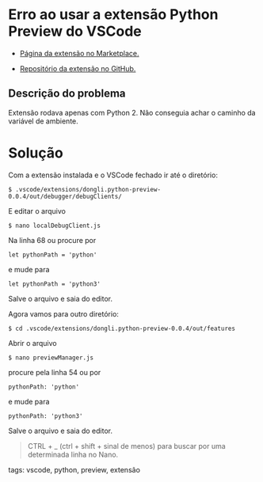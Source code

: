 # Erro ao usar a extensão Python Preview do VSCode

- [Página da extensão no Marketplace.](https://marketplace.visualstudio.com/items?itemName=dongli.python-preview)

- [Repositório da extensão no GitHub.](https://github.com/dongli0x00/python-preview)


## Descrição do problema

Extensão rodava apenas com Python 2. Não conseguia achar o caminho da variável de ambiente.

# Solução

Com a extensão instalada e o VSCode fechado ir até o diretório:

```
$ .vscode/extensions/dongli.python-preview-0.0.4/out/debugger/debugClients/
```

E editar o arquivo

```
$ nano localDebugClient.js
```

Na linha 68 ou procure por

```
let pythonPath = 'python'
```

e mude para

```
let pythonPath = 'python3'
```

Salve o arquivo e saia do editor.

Agora vamos para outro diretório:

```
$ cd .vscode/extensions/dongli.python-preview-0.0.4/out/features
```

Abrir o arquivo

```
$ nano previewManager.js
```

procure pela linha 54 ou por

```
pythonPath: 'python'
```

e mude para

```
pythonPath: 'python3'
```

Salve o arquivo e saia do editor.

> CTRL + _ (ctrl + shift + sinal de menos) para buscar por uma determinada linha no Nano.

tags: vscode, python, preview, extensão
